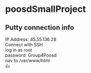 # poosdSmallProject


## Putty connection info
IP Address: 45.55.136.28 <br>
Connect with SSH  <br>
log in as root  <br>
password: Group4Poosd  <br>
nav to /var/www/html   <br>
👍
